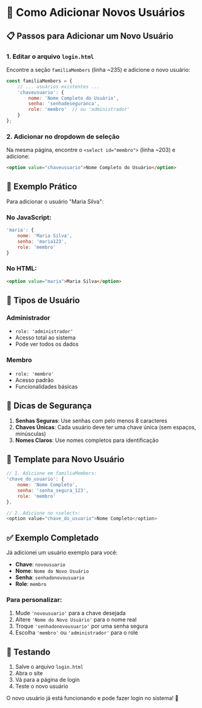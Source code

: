 # 👥 Como Adicionar Novos Usuários

## 📋 Passos para Adicionar um Novo Usuário

### 1. **Editar o arquivo `login.html`**

Encontre a seção `familiaMembers` (linha ~235) e adicione o novo usuário:

```javascript
const familiaMembers = {
    // ... usuários existentes ...
    'chaveusuario': {
        nome: 'Nome Completo do Usuário',
        senha: 'senhadeseguranca',
        role: 'membro'  // ou 'administrador'
    }
};
```

### 2. **Adicionar no dropdown de seleção**

Na mesma página, encontre o `<select id="membro">` (linha ~203) e adicione:

```html
<option value="chaveusuario">Nome Completo do Usuário</option>
```

## 🔧 Exemplo Prático

Para adicionar o usuário "Maria Silva":

### No JavaScript:
```javascript
'maria': {
    nome: 'Maria Silva',
    senha: 'maria123',
    role: 'membro'
}
```

### No HTML:
```html
<option value="maria">Maria Silva</option>
```

## 👑 Tipos de Usuário

### **Administrador**
- `role: 'administrador'`
- Acesso total ao sistema
- Pode ver todos os dados

### **Membro**
- `role: 'membro'`
- Acesso padrão
- Funcionalidades básicas

## 🔐 Dicas de Segurança

1. **Senhas Seguras**: Use senhas com pelo menos 8 caracteres
2. **Chaves Únicas**: Cada usuário deve ter uma chave única (sem espaços, minúsculas)
3. **Nomes Claros**: Use nomes completos para identificação

## 📝 Template para Novo Usuário

```javascript
// 1. Adicione em familiaMembers:
'chave_do_usuario': {
    nome: 'Nome Completo',
    senha: 'senha_segura_123',
    role: 'membro'
},

// 2. Adicione no <select>:
<option value="chave_do_usuario">Nome Completo</option>
```

## ✅ Exemplo Completado

Já adicionei um usuário exemplo para você:

- **Chave**: `novousuario`
- **Nome**: `Nome do Novo Usuário`
- **Senha**: `senhadonovousuario`
- **Role**: `membro`

### Para personalizar:
1. Mude `'novousuario'` para a chave desejada
2. Altere `'Nome do Novo Usuário'` para o nome real
3. Troque `'senhadonovousuario'` por uma senha segura
4. Escolha `'membro'` ou `'administrador'` para o role

## 🚀 Testando

1. Salve o arquivo `login.html`
2. Abra o site
3. Vá para a página de login
4. Teste o novo usuário

O novo usuário já está funcionando e pode fazer login no sistema! 🎉